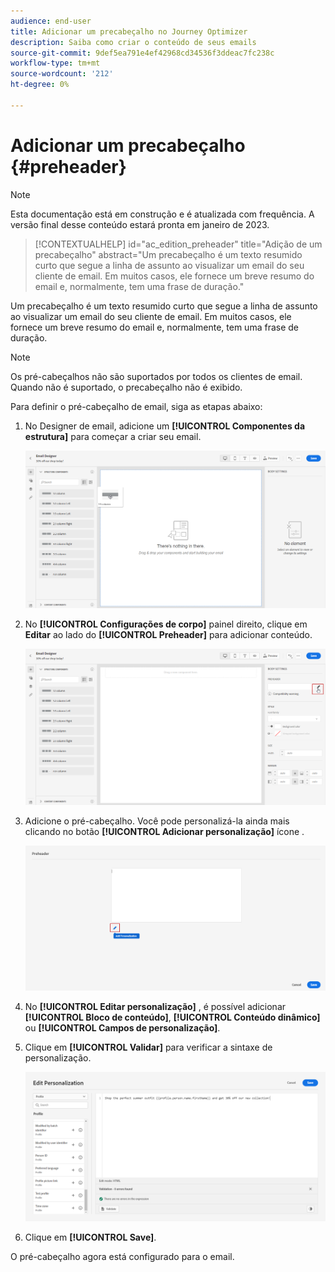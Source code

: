 ```yaml
---
audience: end-user
title: Adicionar um precabeçalho no Journey Optimizer
description: Saiba como criar o conteúdo de seus emails
source-git-commit: 9def5ea791e4ef42968cd34536f3ddeac7fc238c
workflow-type: tm+mt
source-wordcount: '212'
ht-degree: 0%

---
```



# Adicionar um precabeçalho {#preheader}

>[!NOTE]
>
>Esta documentação está em construção e é atualizada com frequência. A versão final desse conteúdo estará pronta em janeiro de 2023.

>[!CONTEXTUALHELP]
>id="ac_edition_preheader"
>title="Adição de um precabeçalho"
>abstract="Um precabeçalho é um texto resumido curto que segue a linha de assunto ao visualizar um email do seu cliente de email. Em muitos casos, ele fornece um breve resumo do email e, normalmente, tem uma frase de duração."


Um precabeçalho é um texto resumido curto que segue a linha de assunto ao visualizar um email do seu cliente de email. Em muitos casos, ele fornece um breve resumo do email e, normalmente, tem uma frase de duração.

>[!NOTE]
>
>Os pré-cabeçalhos não são suportados por todos os clientes de email. Quando não é suportado, o precabeçalho não é exibido.

Para definir o pré-cabeçalho de email, siga as etapas abaixo:

1. No Designer de email, adicione um **[!UICONTROL Componentes da estrutura]** para começar a criar seu email.

   ![](assets/preheader_1.png)

1. No **[!UICONTROL Configurações de corpo]** painel direito, clique em **Editar** ao lado do **[!UICONTROL Preheader]** para adicionar conteúdo.

   ![](assets/preheader_2.png)

1. Adicione o pré-cabeçalho. Você pode personalizá-la ainda mais clicando no botão **[!UICONTROL Adicionar personalização]** ícone .

   ![](assets/preheader_3.png)

1. No **[!UICONTROL Editar personalização]** , é possível adicionar **[!UICONTROL Bloco de conteúdo]**, **[!UICONTROL Conteúdo dinâmico]** ou **[!UICONTROL Campos de personalização]**.

1. Clique em **[!UICONTROL Validar]** para verificar a sintaxe de personalização.

   ![](assets/preheader_4.png)

1. Clique em **[!UICONTROL Save]**.

O pré-cabeçalho agora está configurado para o email.
